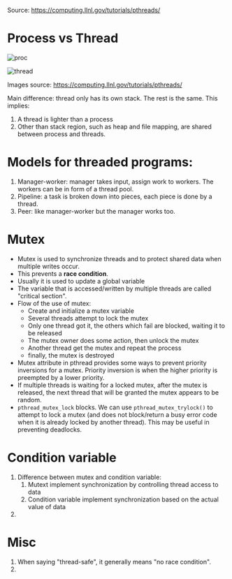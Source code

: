 Source: https://computing.llnl.gov/tutorials/pthreads/

# Process vs Thread

![proc](https://computing.llnl.gov/tutorials/pthreads/images/process.gif)

![thread](https://computing.llnl.gov/tutorials/pthreads/images/thread.gif)

Images source: https://computing.llnl.gov/tutorials/pthreads/

Main difference: thread only has its own stack. The rest is the same. This implies:

1. A thread is lighter than a process
2. Other than stack region, such as heap and file mapping, are shared between process and threads.

# Models for threaded programs:

1. Manager-worker: manager takes input, assign work to workers. The workers can be in form of a thread pool.
2. Pipeline: a task is broken down into pieces, each piece is done by a thread.
3. Peer: like manager-worker but the manager works too.

# Mutex

- Mutex is used to synchronize threads and to protect shared data when multiple writes occur.
- This prevents a **race condition**.
- Usually it is used to update a global variable
- The variable that is accessed/written by multiple threads are called "critical section".
- Flow of the use of mutex:
  - Create and initialize a mutex variable
  - Several threads attempt to lock the mutex
  - Only one thread got it, the others which fail are blocked, waiting it to be released
  - The mutex owner does some action, then unlock the mutex
  - Another thread get the mutex and repeat the process
  - finally, the mutex is destroyed
- Mutex attribute in pthread provides some ways to prevent priority inversions for a mutex. Priority inversion is when the higher priority is preempted by a lower priority.
- If multiple threads is waiting for a locked mutex, after the mutex is released, the next thread that will be granted the mutex appears to be random.
- `pthread_mutex_lock` blocks. We can use `pthread_mutex_trylock()` to attempt to lock a mutex (and does not block/return a busy error code when it is already locked by another thread). This may be useful in preventing deadlocks.

# Condition variable

1. Difference between mutex and condition variable:
   1. Mutext implement synchronization by controlling thread access to data
   2. Condition variable implement synchronization based on the actual value of data
2. 


# Misc

1. When saying "thread-safe", it generally means "no race condition".
2. 